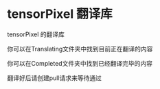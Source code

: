 # tensorPixel 翻译库
tensorPixel 的翻译库


你可以在Translating文件夹中找到目前正在翻译的内容

你可以在Completed文件夹中找到已经翻译完毕的内容

翻译好后请创建pull请求来等待通过
